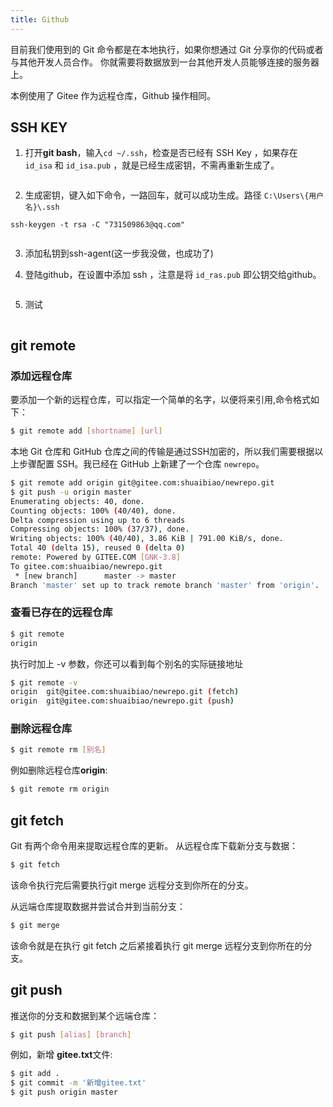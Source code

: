 ```yaml
---
title: Github   
---
```


目前我们使用到的 Git 命令都是在本地执行，如果你想通过 Git 分享你的代码或者与其他开发人员合作。 你就需要将数据放到一台其他开发人员能够连接的服务器上。

本例使用了 Gitee 作为远程仓库，Github 操作相同。


## SSH KEY
1. 打开**git bash**，输入`cd ~/.ssh`，检查是否已经有 SSH Key ，如果存在 `id_isa` 和 `id_isa.pub` ，就是已经生成密钥，不需再重新生成了。

<img :src="$withBase('/tools/git/ssh_login/查看是否存在密钥.jpg')">

2. 生成密钥，键入如下命令，一路回车，就可以成功生成。路径 `C:\Users\{用户名}\.ssh`

```
ssh-keygen -t rsa -C "731509863@qq.com"
```

<img :src="$withBase('/tools/git/ssh_login/生成密钥.jpg')">


3. 添加私钥到ssh-agent(这一步我没做，也成功了)


4. 登陆github，在设置中添加 ssh ，注意是将 `id_ras.pub` 即公钥交给github。

<img :src="$withBase('/tools/git/ssh_login/添加公钥到github.jpg')">

5. 测试

<img :src="$withBase('/tools/git/ssh_login/测试是否成功添加.jpg')">



## git remote
### 添加远程仓库
要添加一个新的远程仓库，可以指定一个简单的名字，以便将来引用,命令格式如下：
```sh
$ git remote add [shortname] [url]
```

本地 Git 仓库和 GitHub 仓库之间的传输是通过SSH加密的，所以我们需要根据以上步骤配置 SSH。我已经在 GitHub 上新建了一个仓库 `newrepo`。


```sh
$ git remote add origin git@gitee.com:shuaibiao/newrepo.git
$ git push -u origin master
Enumerating objects: 40, done.
Counting objects: 100% (40/40), done.
Delta compression using up to 6 threads
Compressing objects: 100% (37/37), done.
Writing objects: 100% (40/40), 3.86 KiB | 791.00 KiB/s, done.
Total 40 (delta 15), reused 0 (delta 0)
remote: Powered by GITEE.COM [GNK-3.8]
To gitee.com:shuaibiao/newrepo.git
 * [new branch]      master -> master
Branch 'master' set up to track remote branch 'master' from 'origin'.
```

### 查看已存在的远程仓库
```sh
$ git remote
origin
```
执行时加上 -v 参数，你还可以看到每个别名的实际链接地址
```sh
$ git remote -v 
origin  git@gitee.com:shuaibiao/newrepo.git (fetch)
origin  git@gitee.com:shuaibiao/newrepo.git (push)
```

### 删除远程仓库
```sh
$ git remote rm [别名]
```
例如删除远程仓库**origin**:
```sh
$ git remote rm origin
```

## git fetch
Git 有两个命令用来提取远程仓库的更新。
从远程仓库下载新分支与数据：
```sh
$ git fetch
```
该命令执行完后需要执行git merge 远程分支到你所在的分支。

从远端仓库提取数据并尝试合并到当前分支：
```sh
$ git merge
```
该命令就是在执行 git fetch 之后紧接着执行 git merge 远程分支到你所在的分支。

## git push
推送你的分支和数据到某个远端仓库：
```sh
$ git push [alias] [branch]
```
例如，新增 **gitee.txt**文件:
```sh
$ git add .
$ git commit -m '新增gitee.txt'
$ git push origin master
```
